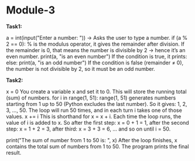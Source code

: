 # Module-3

**Task1:**

a = int(input("Enter a number: ")) → Asks the user to type a number.
if (a % 2 == 0):
% is the modulus operator, it gives the remainder after division.
If the remainder is 0, that means the number is divisible by 2 → hence it’s an even number.
print(a, "is an even number")
If the condition is true, it prints:
else:
    print(a, "is an odd number")
If the condition is false (remainder ≠ 0), the number is not divisible by 2, so it must be an odd number.

**Task2:**

x = 0
You create a variable x and set it to 0.
This will store the running total (sum) of numbers.
for i in range(1, 51):
range(1, 51) generates numbers starting from 1 up to 50 (Python excludes the last number).
So it gives: 1, 2, 3, ..., 50.
The loop will run 50 times, and in each turn i takes one of those values.
x += i
This is shorthand for x = x + i.
Each time the loop runs, the value of i is added to x.
So after the first step: x = 0 + 1 = 1,
after the second step: x = 1 + 2 = 3,
after third: x = 3 + 3 = 6,
… and so on until i = 50.

print("The sum of number from 1 to 50 is: ", x)
After the loop finishes, x contains the total sum of numbers from 1 to 50.
The program prints the final result.

